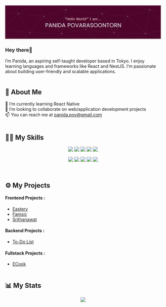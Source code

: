 ![Header](./github-header-image.png)

### Hey there👋
I’m Panida, an aspiring self-taught developer based in Tokyo. I enjoy learning languages and frameworks like React and NestJS. I’m passionate about building user-friendly and scalable applications.
<br /><br />

## 👩 About Me
🔭 I’m currently learning React Native\
👯 I’m looking to collaborate on web/application development projects\
📫 You can reach me at panida.pov@gmail.com
<br /><br />

## 🤹🏻 My Skills
<p align="center">
  <img src="https://img.shields.io/badge/javascript-20232A?style=for-the-badge&logo=javascript" />
  <img src="https://img.shields.io/badge/typescript-20232A?style=for-the-badge&logo=typescript" />
  <img src="https://img.shields.io/badge/html5-E34F26?style=for-the-badge&logo=html5&logoColor=FFFFFF" />
  <img src="https://img.shields.io/badge/css3-%231572B6?style=for-the-badge&logo=css3&logoColor=FFFFFF" />
  <img src="https://img.shields.io/badge/python-3776AB?style=for-the-badge&logo=python&logoColor=FFFFFF" />
</p>
<p align="center">
  <img src="https://img.shields.io/badge/React-20232A?style=for-the-badge&logo=react&logoColor=61DAFB" />
  <img src="https://img.shields.io/badge/redux-764ABC?style=for-the-badge&logo=Redux" />
  <img src="https://img.shields.io/badge/express-000000?style=for-the-badge&logo=express&logoColor=FFFFFF" />
  <img src="https://img.shields.io/badge/nestjs-E0234E?style=for-the-badge&logo=nestjs&logoColor=FFFFFF" />
  <img src="https://img.shields.io/badge/mysql-%234479A1?style=for-the-badge&logo=mysql&logoColor=FFFFFF" />
  
</p>
<br />

## ⚙️ My Projects
#### Frontend Projects :
* [Eastery](https://github.com/panida-pov/eastery)
* [Famsic](https://github.com/panida-pov/famsic)
* [Srithanawat](https://github.com/panida-pov/srithanawat-store)
#### Backend Projects :
* [To-Do List](https://github.com/panida-pov/to-do-list)
#### Fullstack Projects :
* [ECook](https://github.com/panida-pov/ecook)
<br /><br />


## 📊 My Stats
<p align="center"><img src="https://github-readme-stats.vercel.app/api/top-langs/?username=panida-pov&layout=donut&theme=slateorange" /></p>
